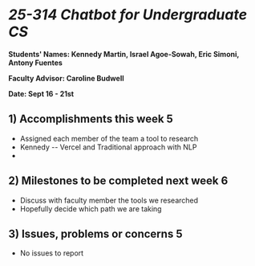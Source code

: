 # *25-314 Chatbot for Undergraduate CS*

**Students' Names: Kennedy Martin, Israel Agoe-Sowah, Eric Simoni, Antony Fuentes**

**Faculty Advisor: Caroline Budwell**

**Date: Sept 16 - 21st** 

## 1) Accomplishments this week 5
   - Assigned each member of the team a tool to research
   - Kennedy -- Vercel and Traditional approach with NLP
   - 

## 2) Milestones to be completed next week 6
   - Discuss with faculty member the tools we researched
   - Hopefully decide which path we are taking 

## 3) Issues, problems or concerns 5
   - No issues to report

